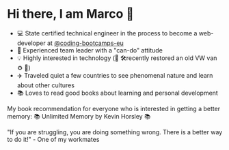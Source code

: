# Hi there, I am Marco 👋

- 💻 State certified technical engineer in the process to become a web-developer at [@coding-bootcamps-eu](https://github.com/coding-bootcamps-eu)
- 🙏 Experienced team leader with a "can-do" attitude
- 💡 Highly interested in technology (🚌 🛠recently restored an old VW van ⚙️ 🚌)
- ✈️ Traveled quiet a few countries to see phenomenal nature and learn about other cultures
- 📚 Loves to read good books about learning and personal development


My book recommendation for everyone who is interested in getting a better memory: 📚 Unlimited Memory by Kevin Horsley 📚

"If you are struggling, you are doing something wrong. There is a better way to do it!" - One of my workmates



<!---
marcorosenbaum/marcorosenbaum is a ✨ special ✨ repository because its `README.md` (this file) appears on your GitHub profile.
You can click the Preview link to take a look at your changes.
--->
